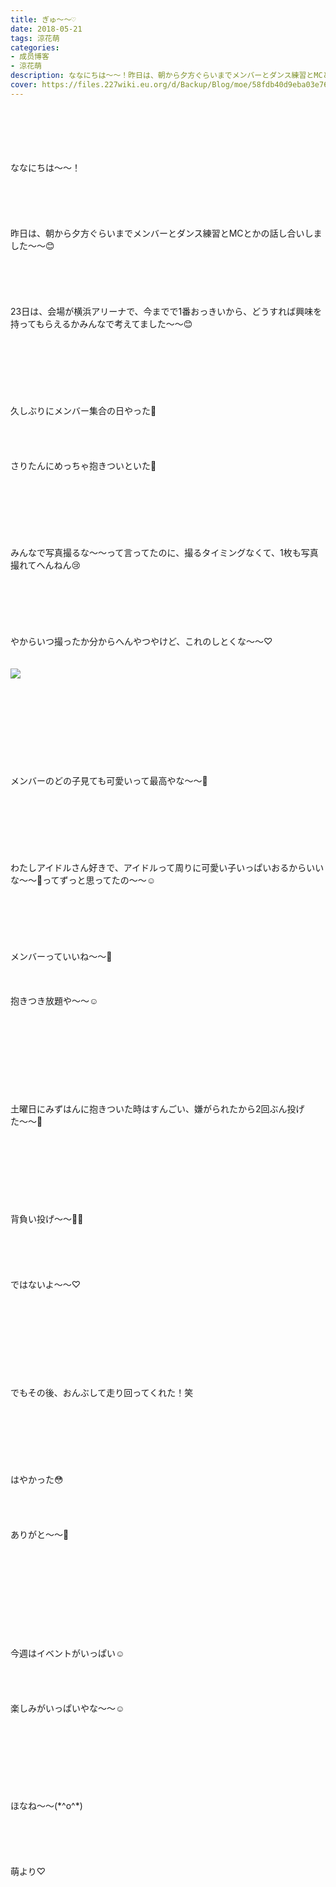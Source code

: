```yaml
---
title: ぎゅ〜〜♡
date: 2018-05-21
tags: 涼花萌
categories: 
- 成员博客
- 涼花萌
description: ななにちは〜〜！昨日は、朝から夕方ぐらいまでメンバーとダンス練習とMCとかの話し合いしました〜〜😊23日は、会場が横浜アリーナで、今までで1番おっきいから、どうすれば興...
cover: https://files.227wiki.eu.org/d/Backup/Blog/moe/58fdb40d9eba03e7616bce7766dd6.jpg 
---
```

<div class="blog_detail__main">
<br/>
<br/>
<br/>
<br/>
<br/>
ななにちは〜〜！<br/>
<br/>
<br/>
<br/>
<br/>
<br/>
昨日は、朝から夕方ぐらいまでメンバーとダンス練習とMCとかの話し合いしました〜〜😊<br/>
<br/>
<br/>
<br/>
<br/>
<br/>
23日は、会場が横浜アリーナで、今までで1番おっきいから、どうすれば興味を持ってもらえるかみんなで考えてました〜〜😊<br/>
<br/>
<br/>
<br/>
<br/>
<br/>
<br/>
<br/>
久しぶりにメンバー集合の日やった💓<br/>
<br/>
<br/>
<br/>
<br/>
さりたんにめっちゃ抱きついといた💓<br/>
<br/>
<br/>
<br/>
<br/>
<br/>
<br/>
<br/>
みんなで写真撮るな〜〜って言ってたのに、撮るタイミングなくて、1枚も写真撮れてへんねん😢<br/>
<br/>
<br/>
<br/>
<br/>
<br/>
<br/>
やからいつ撮ったか分からへんやつやけど、これのしとくな〜〜♡<br/>
<br/>
<br/>
<img src="https://files.227wiki.eu.org/d/Backup/Blog/moe/58fdb40d9eba03e7616bce7766dd6.jpg"><br/>
<br/>
<br/>
<br/>
<br/>
<br/>
<br/>
<br/>
<br/>
<br/>
メンバーのどの子見ても可愛いって最高やな〜〜💓<br/>
<br/>
<br/>
<br/>
<br/>
<br/>
<br/>
<br/>
わたしアイドルさん好きで、アイドルって周りに可愛い子いっぱいおるからいいな〜〜💓ってずっと思ってたの〜〜☺️<br/>
<br/>
<br/>
<br/>
<br/>
<br/>
<br/>
メンバーっていいね〜〜💓<br/>
<br/>
<br/>
<br/>
抱きつき放題や〜〜☺️<br/>
<br/>
<br/>
<br/>
<br/>
<br/>
<br/>
<br/>
<br/>
<br/>
土曜日にみずはんに抱きついた時はすんごい、嫌がられたから2回ぶん投げた〜〜🤗<br/>
<br/>
<br/>
<br/>
<br/>
<br/>
<br/>
<br/>
<br/>
背負い投げ〜〜☝🏻️<br/>
<br/>
<br/>
<br/>
<br/>
<br/>
ではないよ〜〜♡<br/>
<br/>
<br/>
<br/>
<br/>
<br/>
<br/>
<br/>
<br/>
<br/>
でもその後、おんぶして走り回ってくれた！笑<br/>
<br/>
<br/>
<br/>
<br/>
<br/>
<br/>
<br/>
はやかった😳<br/>
<br/>
<br/>
<br/>
<br/>
ありがと〜〜💓<br/>
<br/>
<br/>
<br/>
<br/>
<br/>
<br/>
<br/>
<br/>
<br/>
<br/>
今週はイベントがいっぱい☺️<br/>
<br/>
<br/>
<br/>
<br/>
楽しみがいっぱいやな〜〜☺️<br/>
<br/>
<br/>
<br/>
<br/>
<br/>
<br/>
<br/>
<br/>
ほなね〜〜(*^o^*)<br/>
<br/>
<br/>
<br/>
<br/>
<br/>
萌より♡
<!--twitter-->

<!--//twitter-->
</img></div>